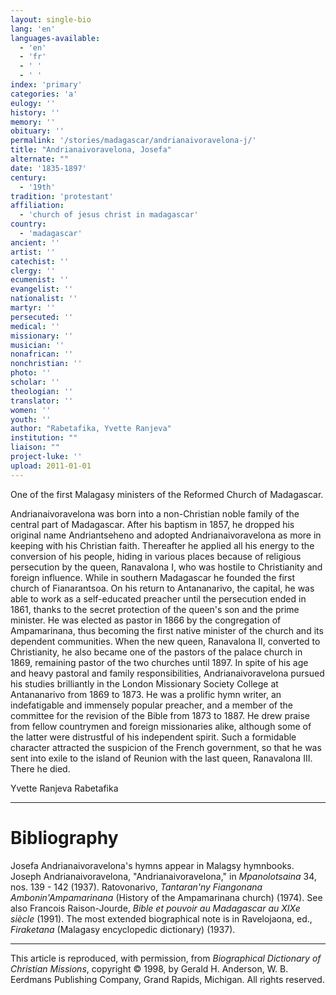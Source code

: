 ```yaml
---
layout: single-bio
lang: 'en'
languages-available:
  - 'en'
  - 'fr'
  - ' '
  - ' '
index: 'primary'
categories: 'a'
eulogy: ''
history: ''
memory: ''
obituary: ''
permalink: '/stories/madagascar/andrianaivoravelona-j/'
title: "Andrianaivoravelona, Josefa"
alternate: ""
date: '1835-1897'
century:
  - '19th'
tradition: 'protestant'
affiliation:
  - 'church of jesus christ in madagascar'
country:
  - 'madagascar'
ancient: ''
artist: ''
catechist: ''
clergy: ''
ecumenist: ''
evangelist: ''
nationalist: ''
martyr: ''
persecuted: ''
medical: ''
missionary: ''
musician: ''
nonafrican: ''
nonchristian: ''
photo: ''
scholar: ''
theologian: ''
translator: ''
women: ''
youth: ''
author: "Rabetafika, Yvette Ranjeva"
institution: ""
liaison: ""
project-luke: ''
upload: 2011-01-01
---
```




One of the first Malagasy ministers of the Reformed Church of Madagascar.

Andrianaivoravelona was born into a non-Christian noble family of the central part of Madagascar. After his baptism in 1857, he dropped his original name Andriantseheno and adopted Andrianaivoravelona as more in keeping with his Christian faith. Thereafter he applied all his energy to the conversion of his people, hiding in various places because of religious persecution by the queen, Ranavalona I, who was hostile to Christianity and foreign influence. While in southern Madagascar he founded the first church of Fianarantsoa. On his return to Antananarivo, the capital, he was able to work as a self-educated preacher until the persecution ended in 1861, thanks to the secret protection of the queen's son and the prime minister. He was elected as pastor in 1866 by the congregation of Ampamarinana, thus becoming the first native minister of the church and its dependent communities. When the new queen, Ranavalona II, converted to Christianity, he also became one of the pastors of the palace church in 1869, remaining pastor of the two churches until 1897. In spite of his age and heavy pastoral and family responsibilities, Andrianaivoravelona pursued his studies brilliantly in the London Missionary Society College at Antananarivo from 1869 to 1873. He was a  prolific hymn writer, an indefatigable and immensely popular preacher, and a member of the committee for the revision of the Bible from 1873 to 1887. He drew praise from fellow countrymen and foreign missionaries alike, although some of the latter were distrustful of his independent spirit. Such a formidable character attracted the suspicion of the French government, so that he was sent into exile to the island of Reunion with the last queen, Ranavalona III. There he died.

Yvette Ranjeva Rabetafika

---

# Bibliography

Josefa Andrianaivoravelona's hymns appear in Malagsy hymnbooks. Joseph Andrianaivoravelona, "Andrianaivoravelona," in *Mpanolotsaina* 34, nos. 139 - 142 (1937). Ratovonarivo, *Tantaran'ny Fiangonana Ambonin'Ampamarinana* (History of the Ampamarinana church) (1974). See also Francois Raison-Jourde, *Bible et pouvoir au Madagascar au XIXe siècle* (1991). The most extended biographical note is in Ravelojaona, ed., *Firaketana* (Malagasy encyclopedic dictionary) (1937).

---

This article is reproduced, with permission, from *Biographical Dictionary of Christian Missions*,   copyright &copy; 1998, by Gerald H. Anderson, W. B. Eerdmans Publishing Company, Grand Rapids, Michigan.  All rights reserved.